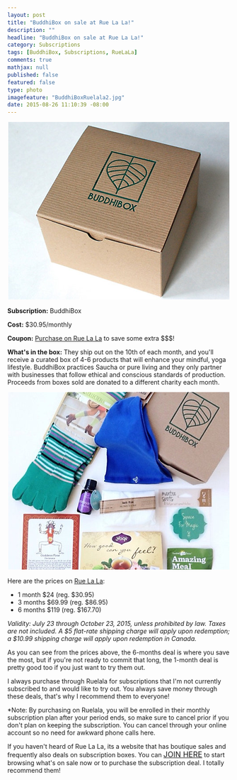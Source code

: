 ```yaml
---
layout: post
title: "BuddhiBox on sale at Rue La La!"
description: ""
headline: "BuddhiBox on sale at Rue La La!"
category: Subscriptions
tags: [BuddhiBox, Subscriptions, RueLaLa]
comments: true
mathjax: null
published: false
featured: false
type: photo
imagefeature: "BuddhiBoxRuelala2.jpg"
date: 2015-08-26 11:10:39 -08:00
---
```


<center><a href="https://www.ruelala.com/invite/whatsupmailbox" target="_blank">
<img src="/images/BuddhiBoxRuelala.jpg" border="0" style="border:none;max-width:100%;" alt="BuddhiBox Subscription Box on sale at RueLaLa!" />
</a></center>
<p><b>Subscription:</b> BuddhiBox</p>
<p><b>Cost:</b> $30.95/monthly</p>
<p><b>Coupon:</b> <a href="https://www.ruelala.com/invite/whatsupmailbox" target="_blank">Purchase on Rue La La</a> to save some extra $$$!</p>
<p><b>What's in the box:</b> They ship out on the 10th of each month, and you'll receive a curated box of 4-6 products that will enhance your mindful, yoga lifestyle. BuddhiBox practices Saucha or pure living and they only partner with businesses that follow ethical and conscious standards of production. Proceeds from boxes sold are donated to a different charity each month.</p>

<center><a href="https://www.ruelala.com/invite/whatsupmailbox" target="_blank">
<img src="/images/BuddhiBoxRuelala2.jpg" border="0" style="border:none;max-width:100%;" alt="BuddhiBox Subscription Box on sale at RueLaLa!" />
</a></center>

<p>Here are the prices on <a href="https://www.ruelala.com/invite/whatsupmailbox" target="_blank">Rue La La</a>:
<ul>
<li>1 month $24 (reg. $30.95)</li>
<li>3 months $69.99 (reg. $86.95)</li>
<li>6 months $119 (reg. $167.70)</li>
</ul>
<p><i>Validity: July 23 through October 23, 2015, unless prohibited by law. Taxes are not included. A $5 flat-rate shipping charge will apply upon redemption; a $10.99 shipping charge will apply upon redemption in Canada.</i></p>

<p>As you can see from the prices above, the 6-months deal is where you save the most, but if you're not ready to commit that long, the 1-month deal is pretty good too if you just want to try them out.</p>

<p>I always purchase through Ruelala for subscriptions that I'm not currently subscribed to and would like to try out. You always save money through these deals, that's why I recommend them to everyone!</p>

<p>*Note: By purchasing on Ruelala, you will be enrolled in their monthly subscription plan after your period ends, so make sure to cancel prior if you don't plan on keeping the subscription. You can cancel through your online account so no need for awkward phone calls here.</p>

<p>If you haven't heard of Rue La La, its a website that has boutique sales and frequently also deals on subscription boxes. You can <a href="https://www.ruelala.com/invite/whatsupmailbox" target="_blank"><big>JOIN HERE</big></a> to start browsing what's on sale now or to purchase the subscription deal. I totally recommend them!</p>
